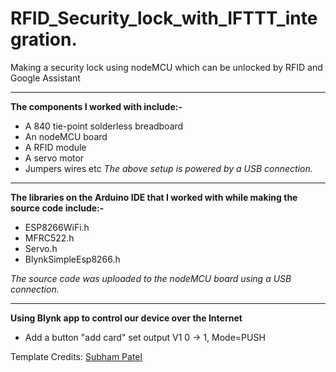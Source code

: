 # RFID_Security_lock_with_IFTTT_integration.
Making a security lock using nodeMCU which can be unlocked by RFID and Google Assistant

- - - -
**The components I worked with include:-**
- A 840 tie-point solderless breadboard
- An nodeMCU board
- A RFID module
- A servo motor
- Jumpers wires etc
*The above setup is powered by a USB connection.*
- - - -
**The libraries on the Arduino IDE that I worked with while making the source code include:-**
- ESP8266WiFi.h
- MFRC522.h
- Servo.h
- BlynkSimpleEsp8266.h

*The source code was uploaded to the nodeMCU board using a USB connection.*
- - - -
**Using Blynk app to control our device over the Internet**
- Add a button "add card" set output V1 0 -> 1, Mode=PUSH


Template Credits:  [Subham Patel](https://github.com/SPOCTONE/Contactless_Distance_Finder)
